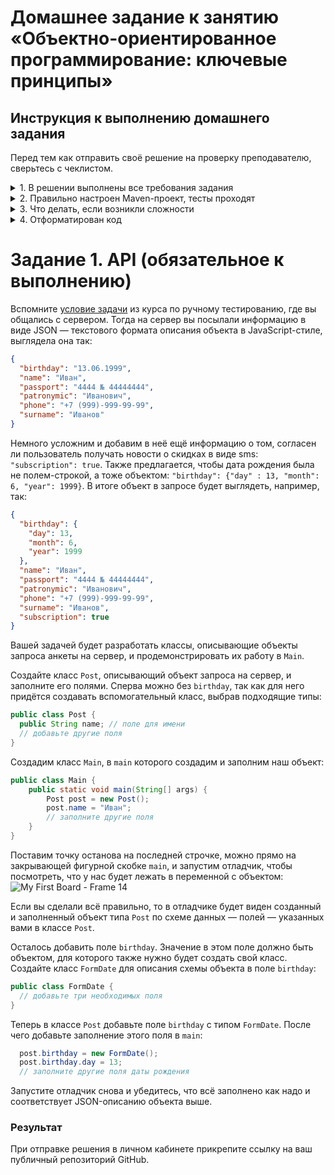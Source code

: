 # Домашнее задание к занятию «Объектно-ориентированное программирование: ключевые принципы»

##  Инструкция к выполнению домашнего задания

Перед тем как отправить своё решение на проверку преподавателю, сверьтесь с чеклистом.

<details>
  <summary> 1. В решении выполнены все требования задания</summary>

  Убедитесь, что все требования задания выполнены. Для этого перед отправкой внимательно прочтите весь текст условия задания и соотнесите сказанное в нём с вашим решением. Навык самопроверки работы перед ревью пригодится вам как при обучении, так и на работе.

  ---

</details>
<details>
   <summary>2. Правильно настроен Maven-проект, тесты проходят</summary>

  Репозиторий должен быть папкой вашего Мавен-проекта. Обратите внимание, что репозиторием не должна быть папка, в которой лежит папка Мавен-проекта, он сам должен быть папкой проекта. В нём должны быть соответствующие файлы и папки — `pom.xml`, `src` и другие.

  Не забудьте создать .gitignore-файл в корне проекта и добавить туда в игнорирование автогенерируемую папку `target`.

  Общая схема вашего `pom.xml`-файла:

  ```xml
  <?xml version="1.0" encoding="UTF-8"?>
<project xmlns="http://maven.apache.org/POM/4.0.0"
         xmlns:xsi="http://www.w3.org/2001/XMLSchema-instance"
         xsi:schemaLocation="http://maven.apache.org/POM/4.0.0 http://maven.apache.org/xsd/maven-4.0.0.xsd">
    <modelVersion>4.0.0</modelVersion>

    <groupId>ru.netology</groupId>
    <artifactId>НАЗВАНИЕ-ВАШЕГО-ПРОЕКТА-БЕЗ-ПРОБЕЛОВ</artifactId>
    <version>1.0-SNAPSHOT</version>

    <properties>
        <maven.compiler.source>11</maven.compiler.source>
        <maven.compiler.target>11</maven.compiler.target>
        <project.build.sourceEncoding>UTF-8</project.build.sourceEncoding>
    </properties>


    <dependencies>
        <dependency>
            ...
        </dependency>
        ...
    </dependencies>


    <build>
        <plugins>
            <plugin>
              ...
            </plugin>

            <plugin>
              ...
              <executions>
                <execution>
                  ...
                </execution>
                ...
              </executions>
            </plugin>
            ...
        </plugins>
    </build>

</project>
  ```

  #### JUnit
  Обратите внимание, что у артефакта нет `-api` на конце. Если у вас автоматически добавилась зависимость вида `<artifactId>junit-jupiter-api</artifactId>`, то лучше поменять артефакт на тот, что ниже, иначе будут сюрпризы в работе.

  ```xml
          <dependency>
              <groupId>org.junit.jupiter</groupId>
              <artifactId>junit-jupiter</artifactId>
              <version>5.7.0</version>
              <scope>test</scope>
          </dependency>
  ```

  #### Surefire
   Без этого плагина тесты могут Мавеном не запускаться, хоть в идее через кнопки они и будут проходить. Чтобы лишний раз убедиться, что всё работает, нажмите `Ctrl+Ctrl` и затем `mvn clean test`.

  ```xml
              <plugin>
                  <groupId>org.apache.maven.plugins</groupId>
                  <artifactId>maven-surefire-plugin</artifactId>
                  <version>2.22.2</version>
                  <configuration>
                      <failIfNoTests>true</failIfNoTests>
                  </configuration>
              </plugin>
  ```

  ---

</details>

<details>
   <summary> 3. Что делать, если возникли сложности </summary>

Это здорово. Если их преодолевать правильно, то можно получить большую образовательную пользу для себя. Периодическое возникновение вопросов, недопонимание пройденного материала — нормальная и неотъемлемая часть обучения. А мы здесь, чтобы помочь вам пройти этот путь.

  ### Что делать, если непонятна теория
  1. Если подобный вопрос разбирался на лекции, посмотрите ещё раз раздел с этой темой в видеозаписи.
  1. Если вопрос не решился, попробуйте поискать ответ самостоятельно в интернете, этот навык пригодится вам в работе.
  1. Если самостоятельно разобраться не удалось, задайте вопрос в общем чате, мы обязательно поможем.

  ### Что делать, если непонятно условие задания
  1. Прежде чем задать вопрос по условию задачи, перечитайте его ещё раз и убедитесь, что в тексте условия нет прямого ответа на этот вопрос. Умение работать с текстом — важный навык работы с информацией.
  1. Если ответа на свой вопрос в тексте условия не увидели, задайте его в общем чате, мы раскроем детали условия.

  ### Что делать, если не получается задача
Если ваша проблема — это **ошибка компиляции** — подчёркивает красным, не даёт запустить программу, сборки проекта, CI и прочие подобные ошибки, то:
  1. Найдите и прочитайте текст ошибки, который вам подсвечивает идея или логи. «Подчёркивает красным» — это не описание ошибки.
  1. Попробуйте понять текст ошибки, при необходимости воспользуйтесь переводчиком. Не страшно, если вы переведёте неточно, тут главное — сам процесс: со временем и с нашей помощью вы будете это делать лучше и лучше, но, пропуская этот этап, вы не сможете научиться это делать.
  1. Если не получилось понять ошибку по её тексту, попробуйте её загуглить и изучить подобную ошибку у других людей. Попробуйте примерить решения их проблем на свой код. Соотнесите найденные описания ошибки с пройденной теорией.
  1. Если всё равно ваши трудности не разрешились, напишите в общий чат, обязательно указав:
      1. название задачи и ссылку на условие;
      1. ссылку на вашу работу;
      1. текст и скриншот, не фотографию, ошибки;
      1. ваши размышления и описание шагов, которые вы совершили для решения.

Если ваша проблема — это **ошибка исполнения**, программа умирает уже после запуска, или она **отрабатывает неправильно**, из-за чего ваши тесты не проходят, то:
  1. Воспользуйтесь отладчиком для пошагового анализа работы вашей программы. Так вы или убедитесь в неправильности придуманного вами алгоритма, или найдёте конкретное место, где ожидаемое поведение программы разошлось с фактическим.
  1. Если проблему найти не получилось, напишите в общий чат, обязательно указав:
      1. название задачи и ссылку на условие;
      1. ссылку на вашу работу;
      1. конкретное и подробное описание проблемы или затруднения при решении задачи. «Помогите, что-то не так» — это не описание;
      1. подробное описание вашего анализа программы с помощью отладчика вместе со скринами;
      1. ваши размышления и описание шагов, которые вы совершили для решения.
  ---

</details>

<details>
  <summary>4. Отформатирован код</summary>

  Кроме правил, нарушение которых приводит к ошибкам компиляции, есть ещё и [правила форматирования кода](https://google.github.io/styleguide/javaguide.html), соблюдение которых обязательно при написании программ.

С большинством проблем может справиться автоформатирование в идее. Для этого выберите `Code -> Reformat code` в меню или используйте горячие сочетания клавиш. В меню будет показано актуальное сочетание для вашей операционной системы. Так, идея поправит неправильные отступы, пробелы и некоторые другие ошибки. Следите, чтобы у `if-else`, `for`, `while` всегда были `{}`.

  Проблемы с именованием сущностей нужно решать самим. Так, все ячейки, кроме `final`-констант, и методы должны писаться [камелкейсом](https://ru.wikipedia.org/wiki/CamelCase) с **маленькой** буквы, а классы и интерфейсы — камелкейсом с **большой** буквы.

  Мы вам настоятельно советуем всегда держать код в отформатированном виде во время разработки, со временем глаз привыкнет, и вы почувствуете, насколько это облегчает поиск ошибок в коде и его анализ. В любом случае перед отправкой кода на проверку его обязательно нужно отформатировать, иначе он может быть отправлен на доработку без более глубокой проверки на этой итерации.
</details>

# Задание 1. API (обязательное к выполнению)

Вспомните [условие задачи](https://github.com/netology-code/iqa-homeworks/tree/iqa-12/2.4#%D0%B7%D0%B0%D0%B4%D0%B0%D0%BD%D0%B8%D0%B5-2) из курса по ручному тестированию, где вы общались с сервером. Тогда на сервер вы посылали информацию в виде JSON — текстового формата описания объекта в JavaScript-стиле, выглядела она так:
```json
{
  "birthday": "13.06.1999",
  "name": "Иван",
  "passport": "4444 № 44444444",
  "patronymic": "Иванович",
  "phone": "+7 (999)-999-99-99",
  "surname": "Иванов"
}
```

Немного усложним и добавим в неё ещё информацию о том, согласен ли пользователь получать новости о скидках в виде sms: `"subscription": true`. Также предлагается, чтобы дата рождения была не полем-строкой, а тоже объектом: `"birthday": {"day" : 13, "month": 6, "year": 1999}`. В итоге объект в запросе будет выглядеть, например, так:

```json
{
  "birthday": {
    "day": 13,
    "month": 6,
    "year": 1999
  },
  "name": "Иван",
  "passport": "4444 № 44444444",
  "patronymic": "Иванович",
  "phone": "+7 (999)-999-99-99",
  "surname": "Иванов",
  "subscription": true
}
```

Вашей задачей будет разработать классы, описывающие объекты запроса анкеты на сервер, и продемонстрировать их работу в `Main`.

Создайте класс `Post`, описывающий объект запроса на сервер, и заполните его полями. Сперва можно без `birthday`, так как для него придётся создавать вспомогательный класс, выбрав подходящие типы:
```java
public class Post {
  public String name; // поле для имени
  // добавьте другие поля
}
```

Создадим класс `Main`, в `main` которого создадим и заполним наш объект:
```java
public class Main {
    public static void main(String[] args) {
        Post post = new Post();
        post.name = "Иван";
        // заполните другие поля
    }
}
```

Поставим точку останова на последней строчке, можно прямо на закрывающей фигурной скобке `main`, и запустим отладчик, чтобы посмотреть, что у нас будет лежать в переменной с объектом:
![My First Board - Frame 14](https://user-images.githubusercontent.com/53707586/151747800-bbd79552-0f62-4105-90fa-b0d7df7dbce6.jpg)


Если вы сделали всё правильно, то в отладчике будет виден созданный и заполненный объект типа `Post` по схеме данных — полей — указанных вами в классе `Post`.

Осталось добавить поле `birthday`. Значение в этом поле должно быть объектом, для которого также нужно будет создать свой класс. Создайте класс `FormDate` для описания схемы объекта в поле `birthday`:
```java
public class FormDate {
  // добавьте три необходимых поля
}
```

Теперь в классе `Post` добавьте поле `birthday` с типом `FormDate`. После чего добавьте заполнение этого поля в `main`:
```java
  post.birthday = new FormDate();
  post.birthday.day = 13;
  // заполните другие поля даты рождения
```

Запустите отладчик снова и убедитесь, что всё заполнено как надо и соответствует JSON-описанию объекта выше.

### Результат
При отправке решения в личном кабинете прикрепите ссылку на ваш публичный репозиторий GitHub.
